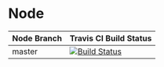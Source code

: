 # Node

| Node Branch    | Travis CI Build Status |
| :---------------------------------------- |:---------------------------------------
| master         | [![Build Status](https://travis-ci.org/nadundesilva/node.svg?branch=master)](https://travis-ci.org/nadundesilva/node)|
